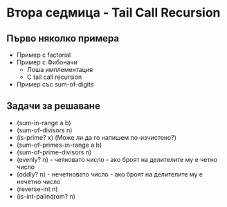 # Втора седмица - Tail Call Recursion

## Първо няколко примера

- Пример с factorial
- Пример с Фибоначи
    - Лоша имплементация
    - С tail call recursion
- Пример със sum-of-digits

## Задачи за решаване

- (sum-in-range a b)
- (sum-of-divisors n)
- (is-prime? x) (Може ли да го напишем по-изчистено?)
- (sum-of-primes-in-range a b)
- (sum-of-prime-divisors n)
- (evenly? n) - четновато число  - ако броят на делителите му е четно число
- (oddly? n) - нечетновато число - ако броят на делителите му е нечетно число
- (reverse-int n)
- (is-int-palindrom? n)
